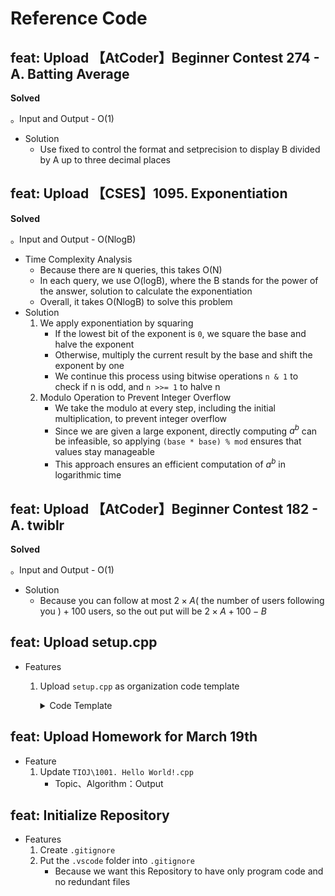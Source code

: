 # Reference Code

## feat: Upload 【AtCoder】Beginner Contest 274 - A. Batting Average

**Solved**

。Input and Output - O(1)

* Solution
    * Use fixed to control the format and setprecision to display B divided by A up to three decimal places

## feat: Upload 【CSES】1095. Exponentiation

**Solved**

。Input and Output - O(NlogB)

* Time Complexity Analysis
    * Because there are `N` queries, this takes O(N)
    * In each query, we use O(logB), where the B stands for the power of the answer, solution to calculate the exponentiation
    * Overall, it takes O(NlogB) to solve this problem
* Solution
    1. We apply exponentiation by squaring
        * If the lowest bit of the exponent is `0`, we square the base and halve the exponent
        * Otherwise, multiply the current result by the base and shift the exponent by one
        * We continue this process using bitwise operations `n & 1` to check if n is odd, and `n >>= 1` to halve n
    2. Modulo Operation to Prevent Integer Overflow
        * We take the modulo at every step, including the initial  multiplication, to prevent integer overflow
        * Since we are given a large exponent, directly computing $a^b$ can be infeasible, so applying `(base * base) % mod` ensures that values stay manageable
        * This approach ensures an efficient computation of $a^b$ in logarithmic time

## feat: Upload 【AtCoder】Beginner Contest 182 - A. twiblr

**Solved**

。Input and Output - O(1)

* Solution
    * Because you can follow at most $2 \times A ($ the number of users following you $) + 100$ users, so the out put will be $2 \times A + 100 - B$

## feat: Upload setup.cpp

* Features
    1. Upload `setup.cpp` as organization code template
        <details>
        <summary>Code Template</summary>

        ```cpp
        #include<bits/stdc++.h>
        using namespace std;

        #define opt ios::sync_with_stdio(0); cin.tie(0); cout.tie(0);

        const int MAXN = 1e7 + 50;
        const int Mod = 1e9 + 7;

        int main(){
            opt;
        }
        ```
        </details>

## feat: Upload Homework for March 19th

* Feature
    1. Update `TIOJ\1001. Hello World!.cpp`
        * Topic、Algorithm：Output

## feat: Initialize Repository

* Features
    1. Create `.gitignore`
    2. Put the `.vscode` folder into `.gitignore`
        * Because we want this Repository to have only program code and no redundant files